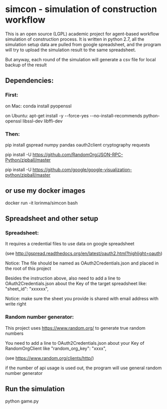 # simcon - simulation of construction workflow
This is an open source (LGPL) academic project for agent-based workflow simulation of construction process.
It is written in python 2.7, all the simulation setup data are pulled from google spreadsheet, and the program will try to upload the simulation result to the same spreadsheet. 

But anyway, each round of the simulation will generate a csv file for local backup of the result

## Dependencies:

### First:
on Mac: conda install pyopenssl

on Ubuntu: apt-get install -y --force-yes --no-install-recommends python-openssl libssl-dev libffi-dev

### Then:
pip install gspread numpy pandas oauth2client cryptography requests

pip install -U https://github.com/RandomOrg/JSON-RPC-Python/zipball/master       

pip install -U https://github.com/google/google-visualization-python/zipball/master

## or use my docker images

docker run -it lorinma/simcon bash

## Spreadsheet and other setup
### Spreadsheet:
It requires a credential files to use data on google spreadsheet

(see http://gspread.readthedocs.org/en/latest/oauth2.html?highlight=oauth) 

Notice: The file should be named as OAuth2Credentials.json and placed in the root of this project

Besides the instruction above, also need to add a line to OAuth2Credentials.json about the Key of the target spreadsheet like: "sheet_id": "xxxxxx",

Notice: make sure the sheet you provide is shared with email address with write right
### Random number generator:
This project uses https://www.random.org/ to generate true random numbers

You need to add a line to OAuth2Credentials.json about your Key of RandomOrgClient like "random_org_key": "xxxx",

(see https://www.random.org/clients/http/) 

if the number of api usage is used out, the program will use general random number generator

## Run the simulation

python game.py
